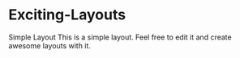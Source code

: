 # Exciting-Layouts
Simple Layout
This is a simple layout. Feel free to edit it and create awesome layouts with it.

